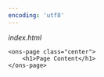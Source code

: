 ```yaml
---
encoding: 'utf8'
---
```


*index.html*

	<ons-page class="center">    
    	<h1>Page Content</h1>    
  	</ons-page>